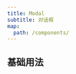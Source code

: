 ```yaml
---
title: Modal
subtitle: 对话框
map:
  path: /components/
---
```


## 基础用法

<demo src="./basic.vue"></demo>
